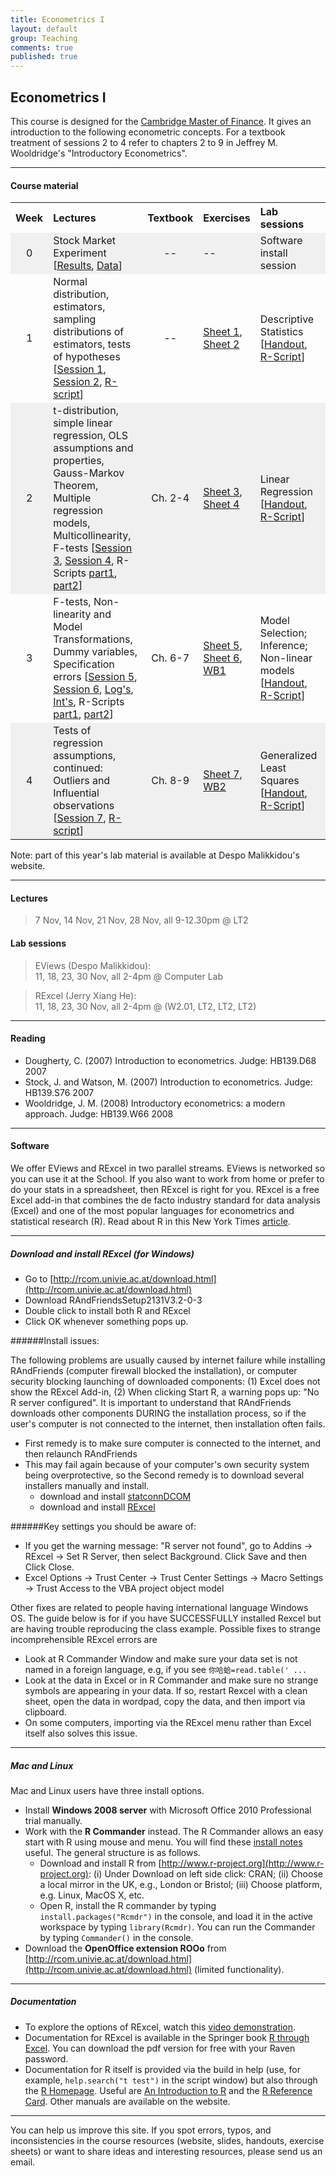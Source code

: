 ```yaml
---
title: Econometrics I
layout: default
group: Teaching
comments: true
published: true
---
```




## Econometrics I

This course is designed for the [Cambridge Master of Finance](http://www.jbs.cam.ac.uk/programmes/master-of-finance-mfin/). It gives an introduction to the following econometric concepts. For a textbook treatment of sessions 2 to 4 refer to chapters 2 to 9 in Jeffrey M. Wooldridge's "Introductory Econometrics".

***

#### Course material

<TABLE WIDTH="100%"> 
<TR>
<TH align="center" WIDTH="10%"> Week </TH>
<TH align="left" WIDTH="40%">Lectures  </TH>
<TH align="center" WIDTH="10%">Textbook </TH>
<TH align="left" WIDTH="10%">Exercises </TH>
<TH align="left" WIDTH="30%">Lab sessions </TH>
</TR>
<TR bgcolor="#f0f0f0">
<TD align="center">0</TD>
<TD >Stock Market Experiment [<a href="/teaching/quant1/docs/sme.png">Results</a>, <a href="/teaching/quant1/docs/sme.csv">Data</a>]</TD>
<TD align="center">--</TD>
<TD >--</TD>
<TD >Software install session</TD>
</TR>
<TR>
<TD align="center">1</TD>
<TD >Normal distribution, estimators, sampling distributions of estimators, tests of hypotheses [<a href="/teaching/econometrics1/docs/lecture1.pdf">Session 1</a>, <a href="/teaching/econometrics1/docs/lecture2.pdf">Session 2</a>, <a href="/teaching/econometrics1/docs/Lecture1.html">R-script</a>]</TD>
<TD align="center">--</TD>
<TD ><a href="/teaching/econometrics1/docs/Quiz1Qs.pdf">Sheet 1</a>, <a href="/teaching/econometrics1/docs/Quiz2Qs.pdf">Sheet 2</a></TD>
<TD >Descriptive Statistics [<a href="/teaching/econometrics1/docs/MFinLabSession1.pdf">Handout</a>, <a href="/teaching/econometrics1/docs/CompLabSession1.R">R-Script</a>]</TD>
</TR>
<TR bgcolor="#f0f0f0">
<TD align="center">2</TD>
<TD >t-distribution, simple linear regression, OLS assumptions and properties, Gauss-Markov Theorem, Multiple regression models, Multicollinearity, F-tests [<a href="/teaching/econometrics1/docs/lecture3.pdf">Session 3</a>, <a href="/teaching/econometrics1/docs/lecture4.pdf">Session 4</a>, R-Scripts <a href="/teaching/econometrics1/docs/Lecture2a.html">part1</a>, <a href="/teaching/econometrics1/docs/Lecture2b.html">part2</a>]</TD>
<TD align="center">Ch. 2-4</TD>
<TD ><a href="/teaching/econometrics1/docs/Quiz3Qs.pdf">Sheet 3</a>, <a href="/teaching/econometrics1/docs/Quiz4Qs.pdf">Sheet 4</a></TD>
<TD >Linear Regression [<a href="/teaching/econometrics1/docs/MFinLabSession1.pdf">Handout</a>, <a href="/teaching/econometrics1/docs/CompLabSession1.R">R-Script</a>]</TD>
</TR>
<TR>
<TD align="center">3</TD>
<TD >F-tests, Non-linearity and Model Transformations, Dummy variables, Specification errors [<a href="/teaching/econometrics1/docs/lecture5.pdf">Session 5</a>, <a href="/teaching/econometrics1/docs/lecture6.pdf">Session 6</a>, <a href="/teaching/econometrics1/docs/logmodels.pdf">Log's</a>, <a href="/teaching/econometrics1/docs/interactions.pdf">Int's</a>, R-Scripts <a href="/teaching/econometrics1/docs/Lecture3a.html">part1</a>, <a href="/teaching/econometrics1/docs/Lecture3b.html">part2</a>]</TD>
<TD align="center">Ch. 6-7</TD>
<TD ><a href="/teaching/econometrics1/docs/Quiz5Qs.pdf">Sheet 5</a>, <a href="/teaching/econometrics1/docs/Quiz6Qs.pdf">Sheet 6</a>, <a href="/teaching/econometrics1/docs/Workbook1.pdf">WB1</a></TD>
<TD >Model Selection; Inference; Non-linear models [<a href="/teaching/econometrics1/docs/MFinLabSession2.pdf">Handout</a>, <a href="/teaching/econometrics1/docs/CompLabSession2.R">R-Script</a>]</TD>
</TR>
<TR bgcolor="#f0f0f0">
<TD align="center">4</TD>
<TD >Tests of regression assumptions, continued: Outliers and Influential observations [<a href="/teaching/econometrics1/docs/lecture7.pdf">Session 7</a>, <a href="/teaching/econometrics1/docs/Lecture4.html">R-script</a>]</TD>
<TD align="center">Ch. 8-9</TD>
<TD ><a href="/teaching/econometrics1/docs/Quiz7Qs.pdf">Sheet 7</a>, <a href="/teaching/econometrics1/docs/Assignments/Workbook2.pdf">WB2</a></TD>
<TD >Generalized Least Squares [<a href="/teaching/econometrics1/docs/MFinLabSession3.pdf">Handout</a>, <a href="/teaching/econometrics1/docs/CompLabSession3.R">R-Script</a>]</TD>
</TR>
</TABLE>
Note: part of this year's lab material is available at Despo Malikkidou's website.

***

#### Lectures

> 7 Nov, 14 Nov, 21 Nov, 28 Nov, all 9-12.30pm @ LT2  

#### Lab sessions

> EViews (Despo Malikkidou): <br>
> 11, 18, 23, 30 Nov, all 2-4pm @ Computer Lab

<!-- -->

> RExcel (Jerry Xiang He): <br>
> 11, 18, 23, 30 Nov, all 2-4pm @ (W2.01, LT2, LT2, LT2)

***

####  Reading
- Dougherty, C. (2007) Introduction to econometrics. Judge: HB139.D68 2007
- Stock, J. and Watson, M. (2007) Introduction to econometrics. Judge: HB139.S76 2007
- Wooldridge, J. M. (2008) Introductory econometrics: a modern approach. Judge: HB139.W66 2008

***

#### Software

We offer EViews and RExcel in two parallel streams. EViews is networked so you can use it at the School. If you also want to work from home or prefer to do your stats in a spreadsheet, then RExcel is right for you. RExcel is a free Excel add-in that combines the de facto industry standard for data analysis (Excel) and one of the most popular languages for econometrics and statistical research (R). Read about R in this New York Times [article](http://www.nytimes.com/2009/01/07/technology/business-computing/07program.html?_r=1).

***

##### Download and install RExcel (for Windows)

- Go to [http://rcom.univie.ac.at/download.html](http://rcom.univie.ac.at/download.html)
- Download RAndFriendsSetup2131V3.2-0-3 
- Double click to install both R and RExcel 
- Click OK whenever something pops up.

######Install issues:

The following problems are usually caused by internet failure while installing RAndFriends (computer firewall blocked the installation), or computer security blocking launching of downloaded components: (1) Excel does not show the RExcel Add-in, (2) When clicking Start R, a warning pops up: "No R server configured". It is important to understand that RAndFriends downloads other components DURING the installation process, so if the user's computer is not connected to the internet, then installation often fails.

- First remedy is to make sure computer is connected to the internet, and then relaunch RAndFriends
- This may fail again because of your computer's own security system being overprotective, so the Second remedy is to download several installers manually and install.
  - download and install [statconnDCOM](http://rcom.univie.ac.at/download/current/statconnDCOM.latest.exe) 
  - download and install [RExcel](http://rcom.univie.ac.at/download/RExcel.distro/RExcelInst.latest.exe)

######Key settings you should be aware of:

- If you get the warning message: "R server not found", go to Addins -> RExcel -> Set R Server, then select Background. Click Save and then Click Close.
- Excel Options -> Trust Center -> Trust Center Settings -> Macro Settings -> Trust Access to the VBA project object model

Other fixes are related to people having international language Windows OS. The guide below is for if you have SUCCESSFULLY installed Rexcel but are having trouble reproducing the class example. Possible fixes to strange incomprehensible RExcel errors are

- Look at R Commander Window and make sure your data set is not named in a foreign language, e.g, if you see `你哈蛤=read.table(' ...`
- Look at the data in Excel or in R Commander and make sure no strange symbols are appearing in your data. If so, restart Rexcel with a clean sheet, open the data in wordpad, copy the data, and then import via clipboard.
- On some computers, importing via the RExcel menu rather than Excel itself also solves this issue.

***

##### Mac and Linux

Mac and Linux users have three install options.

- Install **Windows 2008 server** with Microsoft Office 2010 Professional trial manually.
- Work with the **R Commander** instead. The R Commander allows an easy start with R using mouse and menu. You will find these [install notes](http://socserv.mcmaster.ca/jfox/Misc/Rcmdr/installation-notes.html) useful. The general structure is as follows.
  - Download and install R from [http://www.r-project.org](http://www.r-project.org): (i) Under Download on left side click: CRAN; (ii) Choose a local mirror in the UK, e.g., London or Bristol; (iii) Choose platform, e.g. Linux, MacOS X, etc.
  - Open R, install the R commander by typing `install.packages("Rcmdr")` in the console, and load it in the active workspace by typing `library(Rcmdr)`. You can run the Commander by typing `Commander()` in the console.
- Download the **OpenOffice extension ROOo** from [http://rcom.univie.ac.at/download.html](http://rcom.univie.ac.at/download.html) (limited functionality).

***

##### Documentation

- To explore the options of RExcel, watch this [video demonstration](http://rcom.univie.ac.at/RExcelDemo).
- Documentation for RExcel is available in the Springer book [R through Excel](http://www.springerlink.com/content/978-1-4419-0051-7/#section=654722&page=1). You can download the pdf version for free with your Raven password.
- Documentation for R itself is provided via the build in help (use, for example, `help.search("t test")` in the script window) but also through the [R Homepage](http://www.r-project.org/). Useful are [An Introduction to R](http://cran.r-project.org/doc/manuals/R-intro.pdf) and the [R Reference Card](http://cran.r-project.org/doc/contrib/Short-refcard.pdf). Other manuals are available on the website.

***

You can help us improve this site. If you spot errors, typos, and inconsistencies in the course resources (website, slides, handouts, exercise sheets) or want to share ideas and interesting resources, please send us an email.
